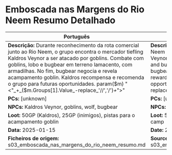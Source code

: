 # Emboscada nas Margens do Rio Neem  Resumo Detalhado

| Português | English |
|-----------|---------|
| **Descrição:** Durante reconhecimento da rota comercial junto ao Rio Neem, o grupo encontra o mercador tiefling Kaldros Veynor a ser atacado por goblins. Combate com goblins, lobo e bugbear em terreno lamacento, com armadilhas. No fim, bugbear negocia e revela acampamento goblin. Kaldros recompensa e recomenda o grupo para futuras oportunidades. param($m) "<"_+_($m.Groups[1].Value_-replace_'//','/')_+_">"  | **Description:** While scouting the trade route along the Neem River, the party finds the tiefling merchant Kaldros Veynor under attack by goblins. Battle with goblins, wolf, and bugbear on muddy terrain with traps. At the end, the bugbear negotiates and reveals a goblin camp. Kaldros rewards and recommends the group for future opportunities. param($m) "<"_+_($m.Groups[1].Value_-replace_'//','/')_+_">"  |
| **PCs:** [unknown] | **PCs:** [unknown] |
| **NPCs:** Kaldros Veynor, goblins, wolf, bugbear | **NPCs:** Kaldros Veynor, goblins, wolf, bugbear |
| **Loot:** 50GP (Kaldros), 25GP (inimigos), pistas para o acampamento goblin | **Loot:** 50GP (Kaldros), 25GP (enemies), clues to goblin camp |
| **Data:** 2025-01-15 | **Date:** 2025-01-15 |
| **Ficheiros de origem:** s03_emboscada_nas_margens_do_rio_neem_resumo.md | **Source files:** s03_emboscada_nas_margens_do_rio_neem_resumo.md |

























